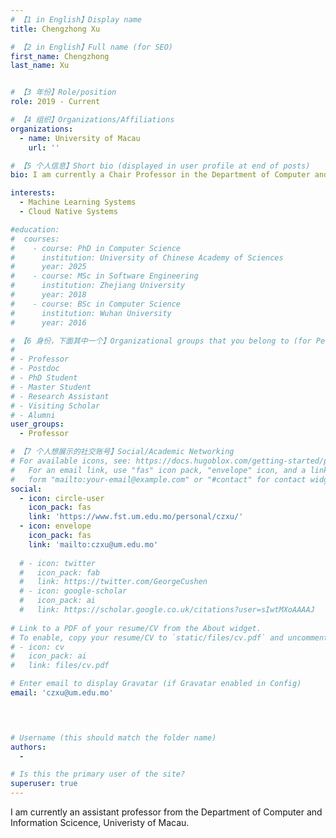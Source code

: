 ```yaml
---
# 【1 in English】Display name 
title: Chengzhong Xu

# 【2 in English】Full name (for SEO)
first_name: Chengzhong 
last_name: Xu 


# 【3 年份】Role/position
role: 2019 - Current

# 【4 组织】Organizations/Affiliations
organizations:
  - name: University of Macau
    url: ''

# 【5 个人信息】Short bio (displayed in user profile at end of posts)
bio: I am currently a Chair Professor in the Department of Computer and Information Science and serve as the Dean of the Faculty of Science and Technology at the University of Macau.

interests:
  - Machine Learning Systems
  - Cloud Native Systems

#education:
#  courses:
#    - course: PhD in Computer Science
#      institution: University of Chinese Academy of Sciences
#      year: 2025 
#    - course: MSc in Software Engineering
#      institution: Zhejiang University
#      year: 2018
#    - course: BSc in Computer Science 
#      institution: Wuhan University
#      year: 2016 

# 【6 身份，下面其中一个】Organizational groups that you belong to (for People widget)
#  
# - Professor
# - Postdoc
# - PhD Student
# - Master Student
# - Research Assistant
# - Visiting Scholar
# - Alumni
user_groups:
  - Professor 

# 【7 个人想展示的社交账号】Social/Academic Networking
# For available icons, see: https://docs.hugoblox.com/getting-started/page-builder/#icons
#   For an email link, use "fas" icon pack, "envelope" icon, and a link in the
#   form "mailto:your-email@example.com" or "#contact" for contact widget.
social:
  - icon: circle-user
    icon_pack: fas 
    link: 'https://www.fst.um.edu.mo/personal/czxu/'
  - icon: envelope
    icon_pack: fas
    link: 'mailto:czxu@um.edu.mo'
  
  # - icon: twitter
  #   icon_pack: fab
  #   link: https://twitter.com/GeorgeCushen
  # - icon: google-scholar
  #   icon_pack: ai
  #   link: https://scholar.google.co.uk/citations?user=sIwtMXoAAAAJ
   
# Link to a PDF of your resume/CV from the About widget.
# To enable, copy your resume/CV to `static/files/cv.pdf` and uncomment the lines below.
# - icon: cv
#   icon_pack: ai
#   link: files/cv.pdf

# Enter email to display Gravatar (if Gravatar enabled in Config)
email: 'czxu@um.edu.mo'



  
# Username (this should match the folder name)
authors:
  - 

# Is this the primary user of the site?
superuser: true
---
```


I am currently an assistant professor from the Department of Computer and Information Scicence, Univeristy of Macau. 

